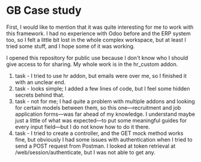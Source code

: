 # GB Case study
First, I would like to mention that it was quite interesting for me to work with this framework. I had no experience with Odoo before and the ERP system too, so I felt a little bit lost in the whole complex workspace, but at least I tried some stuff, and I hope some of it was working. 

I opened this repository for public use because I don't know who I should give access to for sharing. My whole work is in the hr_custom addon. 

1. task - I tried to use hr addon, but emails were over me, so I finished it with an unclear end. 
2. task - looks simple; I added a few lines of code, but I feel some hidden secrets behind that. 
3. task - not for me; I had quite a problem with multiple addons and looking for certain models between them, so this one—recruitment and job application forms—was far ahead of my knowledge. I understand maybe just a little of what was expected—to put some meaningful guides for every input field—but I do not know how to do it there. 
4. task - I tried to create a controller, and the GET mock method works fine, but obviously I had some issues with authentication when I tried to send a POST request from Postman. I looked at token retrieval at /web/session/authenticate, but I was not able to get any.
